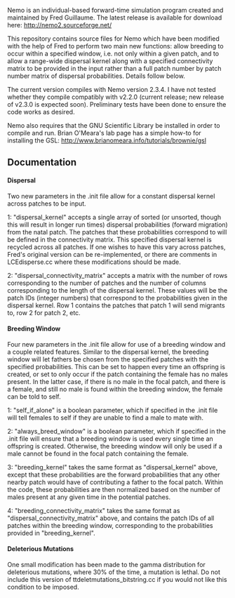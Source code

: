 Nemo is an individual-based forward-time simulation program created and maintained by Fred Guillaume. The latest release is available for download here: http://nemo2.sourceforge.net/

This repository contains source files for Nemo which have been modified with the help of Fred to perform two main new functions: allow breeding to occur within a specified window, i.e. not only within a given patch, and to allow a range-wide dispersal kernel along with a specified connectivity matrix to be provided in the input rather than a full patch number by patch number matrix of dispersal probabilities. Details follow below.

The current version compiles with Nemo version 2.3.4. I have not tested whether they compile compatibly with v2.2.0 (current release; new release of v2.3.0 is expected soon). Preliminary tests have been done to ensure the code works as desired.

Nemo also requires that the GNU Scientific Library be installed in order to compile and run. Brian O'Meara's lab page has a simple how-to for installing the GSL: http://www.brianomeara.info/tutorials/brownie/gsl

## Documentation

#### Dispersal

Two new parameters in the .init file allow for a constant dispersal kernel across patches to be input.

1: "dispersal_kernel" accepts a single array of sorted (or unsorted, though this will result in longer run times) dispersal probabilities (forward migration) from the natal patch. The patches that these probabilities correspond to will be defined in the connectivity matrix. This specified dispersal kernel is recycled across all patches. If one wishes to have this vary across patches, Fred's original version can be re-implemented, or there are comments in LCEdisperse.cc where these modifications should be made.

2: "dispersal_connectivity_matrix" accepts a matrix with the number of rows corresponding to the number of patches and the number of columns corresponding to the length of the dispersal kernel. These values will be the patch IDs (integer numbers) that correspond to the probabilities given in the dispersal kernel. Row 1 contains the patches that patch 1 will send migrants to, row 2 for patch 2, etc.

#### Breeding Window

Four new parameters in the .init file allow for use of a breeding window and a couple related features. Similar to the dispersal kernel, the breeding window will let fathers be chosen from the specified patches with the specified probabilities. This can be set to happen every time an offspring is created, or set to only occur if the patch containing the female has no males present. In the latter case, if there is no male in the focal patch, and there is a female, and still no male is found within the breeding window, the female can be told to self.

1: "self_if_alone" is a boolean parameter, which if specified in the .init file will tell females to self if they are unable to find a male to mate with.

2: "always_breed_window" is a boolean parameter, which if specified in the .init file will ensure that a breeding window is used every single time an offspring is created. Otherwise, the breeding window will only be used if a male cannot be found in the focal patch containing the female.

3: "breeding_kernel" takes the same format as "dispersal_kernel" above, except that these probabilities are the forward probabilities that any other nearby patch would have of contributing a father to the focal patch. Within the code, these probabilities are then normalized based on the number of males present at any given time in the potential patches.

4: "breeding_connectivity_matrix" takes the same format as "dispersal_connectivity_matrix" above, and contains the patch IDs of all patches within the breeding window, corresponding to the probabilities provided in "breeding_kernel".

#### Deleterious Mutations

One small modification has been made to the gamma distribution for deleterious mutations, where 30% of the time, a mutation is lethal. Do not include this version of ttdeletmutations_bitstring.cc if you would not like this condition to be imposed.
